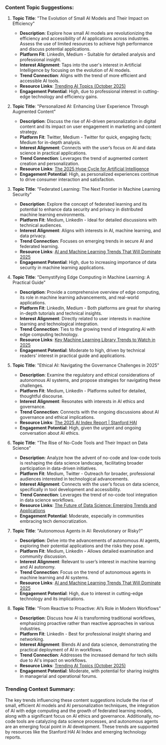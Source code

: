 ### Content Topic Suggestions:

1. **Topic Title**: "The Evolution of Small AI Models and Their Impact on Efficiency"
   - **Description**: Explore how small AI models are revolutionizing the efficiency and accessibility of AI applications across industries. Assess the use of limited resources to achieve high performance and discuss potential applications.
   - **Platform Fit**: LinkedIn, Medium - Suitable for detailed analysis and professional insight.
   - **Interest Alignment**: Taps into the user's interest in Artificial Intelligence by focusing on the evolution of AI models.
   - **Trend Connection**: Aligns with the trend of more efficient and accessible AI tools.
   - **Resource Links**: [Trending AI Topics (October 2025)](https://explodingtopics.com/ai-topics)
   - **Engagement Potential**: High, due to professional interest in cutting-edge technology and efficiency gains.

2. **Topic Title**: "Personalized AI: Enhancing User Experience Through Augmented Content"
   - **Description**: Discuss the rise of AI-driven personalization in digital content and its impact on user engagement in marketing and content strategy.
   - **Platform Fit**: Twitter, Medium - Twitter for quick, engaging facts; Medium for in-depth analysis.
   - **Interest Alignment**: Connects with the user’s focus on AI and data science in practical applications.
   - **Trend Connection**: Leverages the trend of augmented content creation and personalization.
   - **Resource Links**: [The 2025 Hype Cycle for Artificial Intelligence](https://www.gartner.com/en/articles/hype-cycle-for-artificial-intelligence)
   - **Engagement Potential**: High, as personalized experiences continue to drive consumer interaction and satisfaction.

3. **Topic Title**: "Federated Learning: The Next Frontier in Machine Learning Security"
   - **Description**: Explore the concept of federated learning and its potential to enhance data security and privacy in distributed machine learning environments.
   - **Platform Fit**: Medium, LinkedIn - Ideal for detailed discussions with technical audiences.
   - **Interest Alignment**: Aligns with interests in AI, machine learning, and data privacy.
   - **Trend Connection**: Focuses on emerging trends in secure AI and federated learning.
   - **Resource Links**: [AI and Machine Learning Trends That Will Dominate 2025](https://mrgulshanyadav.medium.com/ai-and-machine-learning-trends-that-will-dominate-2025-73a845e39a46)
   - **Engagement Potential**: High, due to increasing importance of data security in machine learning applications.

4. **Topic Title**: "Demystifying Edge Computing in Machine Learning: A Practical Guide"
   - **Description**: Provide a comprehensive overview of edge computing, its role in machine learning advancements, and real-world applications.
   - **Platform Fit**: LinkedIn, Medium - Both platforms are great for sharing in-depth tutorials and technical insights.
   - **Interest Alignment**: Directly related to user interests in machine learning and technological integration.
   - **Trend Connection**: Ties to the growing trend of integrating AI with edge computing technology.
   - **Resource Links**: [Key Machine Learning Library Trends to Watch in 2025](https://moldstud.com/articles/p-emerging-trends-in-machine-learning-libraries-to-watch-in-2025)
   - **Engagement Potential**: Moderate to high, driven by technical readers’ interest in practical guide and applications.

5. **Topic Title**: "Ethical AI: Navigating the Governance Challenges in 2025"
   - **Description**: Examine the regulatory and ethical considerations of autonomous AI systems, and propose strategies for navigating these challenges.
   - **Platform Fit**: Medium, LinkedIn - Platforms suited for detailed, thoughtful discourse.
   - **Interest Alignment**: Resonates with interests in AI ethics and governance.
   - **Trend Connection**: Connects with the ongoing discussions about AI governance and ethical implications.
   - **Resource Links**: [The 2025 AI Index Report | Stanford HAI](https://hai.stanford.edu/ai-index/2025-ai-index-report)
   - **Engagement Potential**: High, given the urgent and ongoing conversation about AI ethics.

6. **Topic Title**: "The Rise of No-Code Tools and Their Impact on Data Science"
   - **Description**: Analyze how the advent of no-code and low-code tools is reshaping the data science landscape, facilitating broader participation in data-driven initiatives.
   - **Platform Fit**: Medium, Twitter - Outreach for broader, professional audiences interested in technological advancements.
   - **Interest Alignment**: Connects with the user’s focus on data science, specifically in tool development and accessibility.
   - **Trend Connection**: Leverages the trend of no-code tool integration in data science workflows.
   - **Resource Links**: [The Future of Data Science: Emerging Trends and Applications](https://www.bu.edu/cds-faculty/stay-connected/data-science-resources/future-of-data-science/)
   - **Engagement Potential**: Moderate, especially in communities embracing tech democratization.

7. **Topic Title**: "Autonomous Agents in AI: Revolutionary or Risky?"
   - **Description**: Delve into the advancements of autonomous AI agents, exploring their potential applications and the risks they pose.
   - **Platform Fit**: Medium, LinkedIn - Allows detailed examination and community discussion.
   - **Interest Alignment**: Relevant to user’s interest in machine learning and AI autonomy.
   - **Trend Connection**: Focus on the trend of autonomous agents in machine learning and AI systems.
   - **Resource Links**: [AI and Machine Learning Trends That Will Dominate 2025](https://mrgulshanyadav.medium.com/ai-and-machine-learning-trends-that-will-dominate-2025-73a845e39a46)
   - **Engagement Potential**: High, due to interest in cutting-edge technology and its implications.

8. **Topic Title**: "From Reactive to Proactive: AI’s Role in Modern Workflows"
   - **Description**: Discuss how AI is transforming traditional workflows, emphasizing proactive rather than reactive approaches in various industries.
   - **Platform Fit**: LinkedIn - Best for professional insight sharing and networking.
   - **Interest Alignment**: Blends AI and data science, demonstrating the practical deployment of AI in workflows.
   - **Trend Connection**: Addresses the increased demand for tech skills due to AI's impact on workflows.
   - **Resource Links**: [Trending AI Topics (October 2025)](https://explodingtopics.com/ai-topics)
   - **Engagement Potential**: Moderate, with potential for sharing insights in managerial and operational forums.

### Trending Context Summary:
The key trends influencing these content suggestions include the rise of small, efficient AI models and AI personalization techniques, the integration of AI with edge computing and the growth of federated learning models, along with a significant focus on AI ethics and governance. Additionally, no-code tools are catalyzing data science processes, and autonomous agents are an emerging focal point in AI development. These trends are supported by resources like the Stanford HAI AI Index and emerging technology reports.